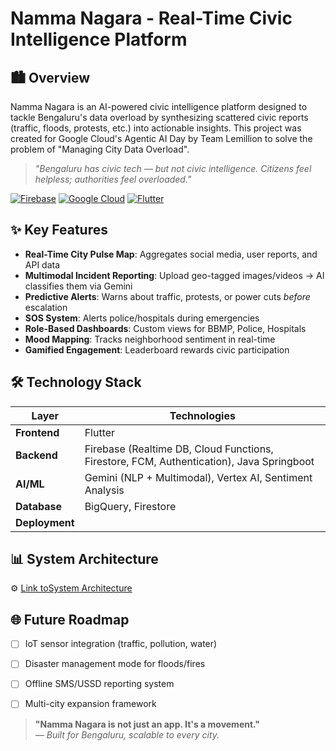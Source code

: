 # Namma Nagara - Real-Time Civic Intelligence Platform

## 🏙️ Overview
Namma Nagara is an AI-powered civic intelligence platform designed to tackle Bengaluru's data overload by synthesizing scattered civic reports (traffic, floods, protests, etc.) into actionable insights. This project was created for Google Cloud's Agentic AI Day by Team Lemillion to solve the problem of "Managing City Data Overload".

> *"Bengaluru has civic tech — but not civic intelligence. Citizens feel helpless; authorities feel overloaded."*

[![Firebase](https://img.shields.io/badge/Firebase-039BE5?style=for-the-badge&logo=Firebase&logoColor=white)](https://firebase.google.com/)
[![Google Cloud](https://img.shields.io/badge/Google_Cloud-4285F4?style=for-the-badge&logo=google-cloud&logoColor=white)](https://cloud.google.com/)
[![Flutter](https://img.shields.io/badge/Flutter-02569B?style=for-the-badge&logo=flutter&logoColor=white)](https://flutter.dev/)

## ✨ Key Features
- **Real-Time City Pulse Map**: Aggregates social media, user reports, and API data
- **Multimodal Incident Reporting**: Upload geo-tagged images/videos → AI classifies them via Gemini
- **Predictive Alerts**: Warns about traffic, protests, or power cuts *before* escalation
- **SOS System**: Alerts police/hospitals during emergencies
- **Role-Based Dashboards**: Custom views for BBMP, Police, Hospitals
- **Mood Mapping**: Tracks neighborhood sentiment in real-time
- **Gamified Engagement**: Leaderboard rewards civic participation

## 🛠️ Technology Stack
| Layer              | Technologies                                                                                  |
|--------------------|-----------------------------------------------------------------------------------------------|
| **Frontend**       | Flutter                                                                                       |
| **Backend**        | Firebase (Realtime DB, Cloud Functions, Firestore, FCM, Authentication), Java Springboot      |
| **AI/ML**          | Gemini (NLP + Multimodal), Vertex AI, Sentiment Analysis                                      |
| **Database**       | BigQuery, Firestore                                                                           |
| **Deployment**     |                                                                                               |


## 📊 System Architecture
⚙️ [Link toSystem Architecture](https://app.eraser.io/workspace/T09iT62IxuTkV4xKblEl)


## 🌐 Future Roadmap
- [ ] IoT sensor integration (traffic, pollution, water)
- [ ] Disaster management mode for floods/fires
- [ ] Offline SMS/USSD reporting system
- [ ] Multi-city expansion framework


> **"Namma Nagara is not just an app. It's a movement."**  
> *— Built for Bengaluru, scalable to every city.*
